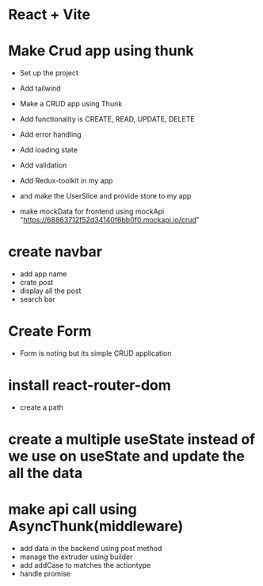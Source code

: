 # React + Vite

# Make Crud app using thunk

- Set up the project
- Add tailwind
- Make a CRUD app using Thunk
- Add functionality is CREATE, READ, UPDATE, DELETE
- Add error handling
- Add loading state
- Add validation

- Add Redux-toolkit in my app
- and make the UserSlice and provide store to my app

- make mockData for frontend using mockApi "https://68863712f52d34140f6bb0f0.mockapi.io/crud"

# create navbar

- add app name
- crate post
- display all the post
- search bar

# Create Form

- Form is noting but its simple CRUD application

# install react-router-dom

- create a path

# create a multiple useState instead of we use on useState and update the all the data

# make api call using AsyncThunk(middleware)

- add data in the backend using post method
- manage the extruder using builder
- add addCase to matches the actiontype
- handle promise
